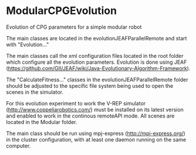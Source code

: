 # ModularCPGEvolution
Evolution of CPG parameters for a simple modular robot

The main classes are located in the evolutionJEAFParallelRemote and start with "Evolution..."

The main classes call the xml configuration files located in the root folder which configure all the evolution parameters. Evolution is done using JEAF (https://github.com/GII/JEAF/wiki/Java-Evolutionary-Algorithm-Framework).

The "CalculateFitness..." classes in the evolutionJEAFParallelRemote folder should be adjusted to the specific file system being used to open the scenes in the simulator.

For this evolution experiment to work the V-REP simulator (http://www.coppeliarobotics.com/) must be installed on its latest version and enabled to work in the continous remoteAPI mode. All scenes are located in the Modular folder.

The main class should be run using mpj-express (http://mpj-express.org/) in the cluster configuration, with at least one daemon running on the same computer.
